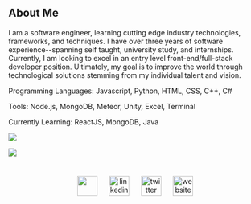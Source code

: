 <h2>About Me</h2>
<p>
  I am a software engineer, learning cutting edge industry technologies, frameworks, and techniques. I have over three years of software experience--spanning self taught, university study, and internships. Currently, I am looking to excel in an entry level front-end/full-stack developer position. Ultimately, my goal is to improve the world through technological solutions stemming from my individual talent and vision.

Programming Languages:  Javascript, Python, HTML, CSS, C++, C#

Tools: Node.js, MongoDB, Meteor, Unity, Excel, Terminal

Currently Learning: ReactJS, MongoDB, Java

</p>

![](https://github-readme-stats.vercel.app/api?username=loganbates2002&hide=stars&count_private=true&show_icons=true&title_color=084451&icon_color=062664&text_color=306162&hide_border=true&custom_title=S͟t͟a͟t͟i͟s͟t͟i͟c͟s͟______________________________&include_all_commits=true)


[![](https://github-readme-stats.vercel.app/api/top-langs/?username=loganbates2002&layout=compact&hide_title=true&card_width=1000&hide_border=true)](https://github.com/loganbates2002/github-readme-stats)


#
<p align='center'>
  <a href="loganbates2002@gmail.com"><img src='https://www.clipartkey.com/mpngs/m/94-943886_gmail-logo-vector-png-clipart-png-download-blue.png' height='40' align='center'></a>&nbsp;&nbsp;&nbsp;&nbsp;&nbsp; <a href="https://www.linkedin.com/in/loganbates2002/"><img src='https://cdn.jsdelivr.net/npm/simple-icons@3.0.1/icons/linkedin.svg' alt='linkedin' height='40'align='center'></a>&nbsp;&nbsp;&nbsp;&nbsp;&nbsp; <a href="https://twitter.com/loganbates2002"><img src='https://cdn.jsdelivr.net/npm/simple-icons@3.0.1/icons/twitter.svg' alt='twitter' height='40'align='center'></a>&nbsp;&nbsp;&nbsp;&nbsp;&nbsp; <a href="https://bananad.000webhostapp.com/"><img src='https://cdn.jsdelivr.net/npm/simple-icons@3.0.1/icons/icloud.svg' alt='website' height='40'align='center'></a>
 <p/>
